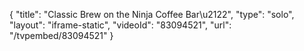 {
    "title": "Classic Brew on the Ninja Coffee Bar\u2122",
    "type": "solo",
    "layout": "iframe-static",
    "videoId": "83094521",
    "url": "\/tvpembed\/83094521"
}